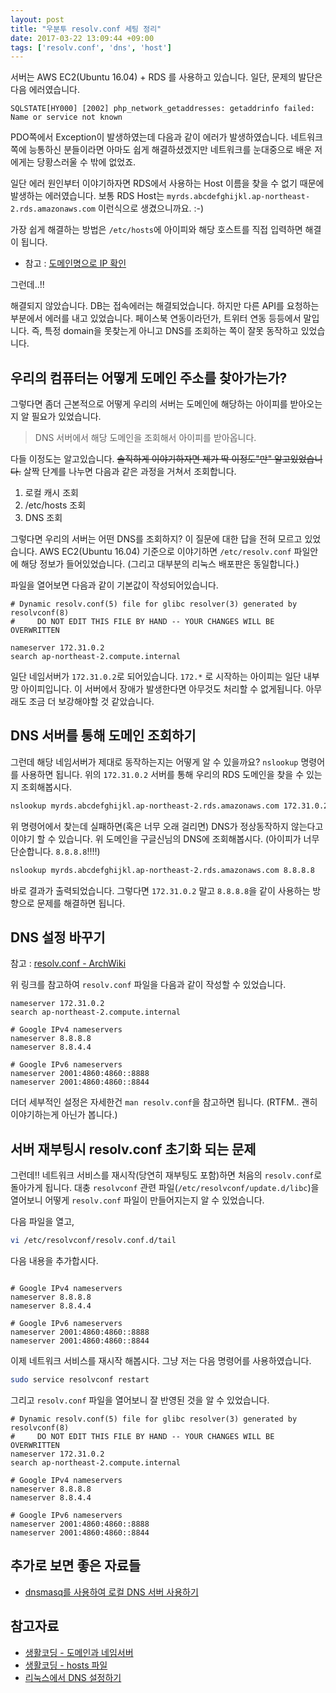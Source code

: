 ```yaml
---
layout: post
title: "우분투 resolv.conf 세팅 정리"
date: 2017-03-22 13:09:44 +09:00
tags: ['resolv.conf', 'dns', 'host']
---
```


서버는 AWS EC2(Ubuntu 16.04) + RDS 를 사용하고 있습니다. 일단, 문제의 발단은 다음 에러였습니다.

```
SQLSTATE[HY000] [2002] php_network_getaddresses: getaddrinfo failed: Name or service not known
```

PDO쪽에서 Exception이 발생하였는데 다음과 같이 에러가 발생하였습니다. 네트워크 쪽에 능통하신 분들이라면 아마도 쉽게
해결하셨겠지만 네트워크를 눈대중으로 배운 저에게는 당황스러울 수 밖에 없었죠.

일단 에러 원인부터 이야기하자면 RDS에서 사용하는 Host 이름을 찾을 수 없기 때문에 발생하는 에러였습니다. 보통 RDS Host는
`myrds.abcdefghijkl.ap-northeast-2.rds.amazonaws.com` 이런식으로 생겼으니까요. :-)

가장 쉽게 해결하는 방법은 `/etc/hosts`에 아이피와 해당 호스트를 직접 입력하면 해결이 됩니다.

- 참고 : [도메인명으로 IP 확인](http://zetawiki.com/wiki/%EB%8F%84%EB%A9%94%EC%9D%B8%EB%AA%85%EC%9C%BC%EB%A1%9C_IP_%ED%99%95%EC%9D%B8)

그런데..!!

해결되지 않았습니다. DB는 접속에러는 해결되었습니다. 하지만 다른 API를 요청하는 부분에서 에러를 내고 있었습니다.
페이스북 연동이라던가, 트위터 연동 등등에서 말입니다. 즉, 특정 domain을 못찾는게 아니고 DNS를 조회하는 쪽이 잘못
동작하고 있었습니다.


## 우리의 컴퓨터는 어떻게 도메인 주소를 찾아가는가?

그렇다면 좀더 근본적으로 어떻게 우리의 서버는 도메인에 해당하는 아이피를 받아오는지 알 필요가 있었습니다.

> DNS 서버에서 해당 도메인을 조회해서 아이피를 받아옵니다.

다들 이정도는 알고있습니다. ~~솔직하게 이야기하자면 제가 딱 이정도"만" 알고있었습니다.~~ 살짝 단계를 나누면 다음과 같은
과정을 거쳐서 조회합니다.

1. 로컬 캐시 조회
2. /etc/hosts 조회
3. DNS 조회

그렇다면 우리의 서버는 어떤 DNS를 조회하지? 이 질문에 대한 답을 전혀 모르고 있었습니다. AWS EC2(Ubuntu 16.04) 기준으로
이야기하면 `/etc/resolv.conf` 파일안에 해당 정보가 들어있었습니다. (그리고 대부분의 리눅스 배포판은 동일합니다.)

파일을 열어보면 다음과 같이 기본값이 작성되어있습니다.

```
# Dynamic resolv.conf(5) file for glibc resolver(3) generated by resolvconf(8)
#     DO NOT EDIT THIS FILE BY HAND -- YOUR CHANGES WILL BE OVERWRITTEN

nameserver 172.31.0.2
search ap-northeast-2.compute.internal
```

일단 네임서버가 `172.31.0.2`로 되어있습니다. `172.*` 로 시작하는 아이피는 일단 내부망 아이피입니다. 이 서버에서 장애가
발생한다면 아무것도 처리할 수 없게됩니다. 아무래도 조금 더 보강해야할 것 같았습니다.


## DNS 서버를 통해 도메인 조회하기

그런데 해당 네임서버가 제대로 동작하는지는 어떻게 알 수 있을까요? `nslookup` 명령어를 사용하면 됩니다. 위의
`172.31.0.2` 서버를 통해 우리의 RDS 도메인을 찾을 수 있는지 조회해봅시다.

```sh
nslookup myrds.abcdefghijkl.ap-northeast-2.rds.amazonaws.com 172.31.0.2
```

위 명령어에서 찾는데 실패하면(혹은 너무 오래 걸리면) DNS가 정상동작하지 않는다고 이야기 할 수 있습니다. 위 도메인을
구글신님의 DNS에 조회해봅시다. (아이피가 너무 단순합니다. `8.8.8.8`!!!!)

```sh
nslookup myrds.abcdefghijkl.ap-northeast-2.rds.amazonaws.com 8.8.8.8
```

바로 결과가 출력되었습니다. 그렇다면 `172.31.0.2` 말고 `8.8.8.8`을 같이 사용하는 방향으로 문제를 해결하면 됩니다.


## DNS 설정 바꾸기

참고 : [resolv.conf - ArchWiki](https://wiki.archlinux.org/index.php/resolv.conf)

위 링크를 참고하여 `resolv.conf` 파일을 다음과 같이 작성할 수 있었습니다.

```
nameserver 172.31.0.2
search ap-northeast-2.compute.internal

# Google IPv4 nameservers
nameserver 8.8.8.8
nameserver 8.8.4.4

# Google IPv6 nameservers
nameserver 2001:4860:4860::8888
nameserver 2001:4860:4860::8844

```

더더 세부적인 설정은 자세한건 `man resolv.conf`을 참고하면 됩니다. (RTFM.. 괜히 이야기하는게 아닌가 봅니다.)


## 서버 재부팅시 resolv.conf 초기화 되는 문제

그런데!! 네트워크 서비스를 재시작(당연히 재부팅도 포함)하면 처음의 `resolv.conf`로 돌아가게 됩니다. 대충 `resolvconf`
관련 파일(`/etc/resolvconf/update.d/libc`)을 열어보니 어떻게 `resolv.conf` 파일이 만들어지는지 알 수 있었습니다.

다음 파일을 열고,

```sh
vi /etc/resolvconf/resolv.conf.d/tail
```

다음 내용을 추가합시다.

```

# Google IPv4 nameservers
nameserver 8.8.8.8
nameserver 8.8.4.4

# Google IPv6 nameservers
nameserver 2001:4860:4860::8888
nameserver 2001:4860:4860::8844
```

이제 네트워크 서비스를 재시작 해봅시다. 그냥 저는 다음 명령어를 사용하였습니다.

```sh
sudo service resolvconf restart
```

그리고 `resolv.conf` 파일을 열어보니 잘 반영된 것을 알 수 있었습니다.

```
# Dynamic resolv.conf(5) file for glibc resolver(3) generated by resolvconf(8)
#     DO NOT EDIT THIS FILE BY HAND -- YOUR CHANGES WILL BE OVERWRITTEN
nameserver 172.31.0.2
search ap-northeast-2.compute.internal

# Google IPv4 nameservers
nameserver 8.8.8.8
nameserver 8.8.4.4

# Google IPv6 nameservers
nameserver 2001:4860:4860::8888
nameserver 2001:4860:4860::8844
```


## 추가로 보면 좋은 자료들

- [dnsmasq를 사용하여 로컬 DNS 서버 사용하기](https://www.joinc.co.kr/w/Site/System_management/Dnsmasq)


## 참고자료

- [생활코딩 - 도메인과 네임서버](https://opentutorials.org/course/559/2802)
- [생활코딩 - hosts 파일](https://opentutorials.org/course/228/1457)
- [리눅스에서 DNS 설정하기](http://blog.visualp.com/53)
